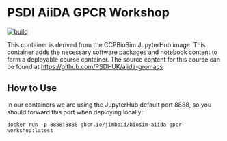 PSDI AiiDA GPCR Workshop
========================

[![build](https://github.com/jimboid/biosim-aiida-gpcr-workshop/actions/workflows/build.yaml/badge.svg?branch=main)](https://github.com/jimboid/biosim-aiida-gpcr-workshop/actions/workflows/build.yaml)

This container is derived from the CCPBioSim JupyterHub image. This container
adds the necessary software packages and notebook content to form a deployable
course container. The source content for this course can be found at
https://github.com/PSDI-UK/aiida-gromacs

How to Use
----------

In our containers we are using the JupyterHub default port 8888, so you should
forward this port when deploying locally::

    docker run -p 8888:8888 ghcr.io/jimboid/biosim-aiida-gpcr-workshop:latest
